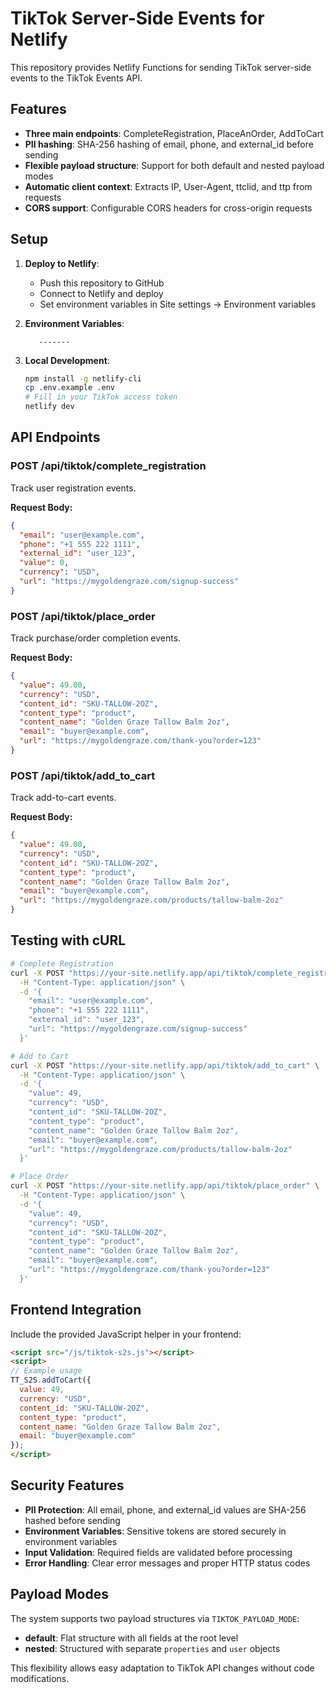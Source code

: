 # TikTok Server-Side Events for Netlify

This repository provides Netlify Functions for sending TikTok server-side events to the TikTok Events API.

## Features

- **Three main endpoints**: CompleteRegistration, PlaceAnOrder, AddToCart
- **PII hashing**: SHA-256 hashing of email, phone, and external_id before sending
- **Flexible payload structure**: Support for both default and nested payload modes
- **Automatic client context**: Extracts IP, User-Agent, ttclid, and ttp from requests
- **CORS support**: Configurable CORS headers for cross-origin requests

## Setup

1. **Deploy to Netlify**:
   - Push this repository to GitHub
   - Connect to Netlify and deploy
   - Set environment variables in Site settings → Environment variables

2. **Environment Variables**:
   ```
      -------
   ```

3. **Local Development**:
   ```bash
   npm install -g netlify-cli
   cp .env.example .env
   # Fill in your TikTok access token
   netlify dev
   ```

## API Endpoints

### POST /api/tiktok/complete_registration

Track user registration events.

**Request Body:**
```json
{
  "email": "user@example.com",
  "phone": "+1 555 222 1111",
  "external_id": "user_123",
  "value": 0,
  "currency": "USD",
  "url": "https://mygoldengraze.com/signup-success"
}
```

### POST /api/tiktok/place_order

Track purchase/order completion events.

**Request Body:**
```json
{
  "value": 49.00,
  "currency": "USD",
  "content_id": "SKU-TALLOW-2OZ",
  "content_type": "product",
  "content_name": "Golden Graze Tallow Balm 2oz",
  "email": "buyer@example.com",
  "url": "https://mygoldengraze.com/thank-you?order=123"
}
```

### POST /api/tiktok/add_to_cart

Track add-to-cart events.

**Request Body:**
```json
{
  "value": 49.00,
  "currency": "USD",
  "content_id": "SKU-TALLOW-2OZ",
  "content_type": "product",
  "content_name": "Golden Graze Tallow Balm 2oz",
  "email": "buyer@example.com",
  "url": "https://mygoldengraze.com/products/tallow-balm-2oz"
}
```

## Testing with cURL

```bash
# Complete Registration
curl -X POST "https://your-site.netlify.app/api/tiktok/complete_registration" \
  -H "Content-Type: application/json" \
  -d '{
    "email": "user@example.com",
    "phone": "+1 555 222 1111",
    "external_id": "user_123",
    "url": "https://mygoldengraze.com/signup-success"
  }'

# Add to Cart
curl -X POST "https://your-site.netlify.app/api/tiktok/add_to_cart" \
  -H "Content-Type: application/json" \
  -d '{
    "value": 49,
    "currency": "USD",
    "content_id": "SKU-TALLOW-2OZ",
    "content_type": "product",
    "content_name": "Golden Graze Tallow Balm 2oz",
    "email": "buyer@example.com",
    "url": "https://mygoldengraze.com/products/tallow-balm-2oz"
  }'

# Place Order
curl -X POST "https://your-site.netlify.app/api/tiktok/place_order" \
  -H "Content-Type: application/json" \
  -d '{
    "value": 49,
    "currency": "USD",
    "content_id": "SKU-TALLOW-2OZ",
    "content_type": "product",
    "content_name": "Golden Graze Tallow Balm 2oz",
    "email": "buyer@example.com",
    "url": "https://mygoldengraze.com/thank-you?order=123"
  }'
```

## Frontend Integration

Include the provided JavaScript helper in your frontend:

```html
<script src="/js/tiktok-s2s.js"></script>
<script>
// Example usage
TT_S2S.addToCart({
  value: 49,
  currency: "USD",
  content_id: "SKU-TALLOW-2OZ",
  content_type: "product",
  content_name: "Golden Graze Tallow Balm 2oz",
  email: "buyer@example.com"
});
</script>
```

## Security Features

- **PII Protection**: All email, phone, and external_id values are SHA-256 hashed before sending
- **Environment Variables**: Sensitive tokens are stored securely in environment variables
- **Input Validation**: Required fields are validated before processing
- **Error Handling**: Clear error messages and proper HTTP status codes

## Payload Modes

The system supports two payload structures via `TIKTOK_PAYLOAD_MODE`:

- **default**: Flat structure with all fields at the root level
- **nested**: Structured with separate `properties` and `user` objects

This flexibility allows easy adaptation to TikTok API changes without code modifications.